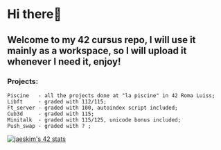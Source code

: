 # Hi there👋
## Welcome to my 42 cursus repo, I will use it mainly as a workspace, so I will upload it whenever I need it, enjoy!
### Projects:
```
Piscine   - all the projects done at "la piscine" in 42 Roma Luiss;
Libft     - graded with 112/115;
Ft_server - graded with 100, autoindex script included;
Cub3d     - graded with 115;
Minitalk  - graded with 115/125, unicode bonus included;
Push_swap - graded with ? ;
```
[![jaeskim's 42 stats](https://badge42.herokuapp.com/api/stats/jkosiara)](https://github.com/JaeSeoKim/badge42)
<!--
**aka-Eiji/aka-Eiji** is a ✨ _special_ ✨ repository because its `README.md` (this file) appears on your GitHub profile.

Here are some ideas to get you started:

- 🔭 I’m currently working on ...
- 🌱 I’m currently learning ...
- 👯 I’m looking to collaborate on ...
- 🤔 I’m looking for help with ...
- 💬 Ask me about ...
- 📫 How to reach me: ...
- 😄 Pronouns: ...
- ⚡ Fun fact: ...
-->
